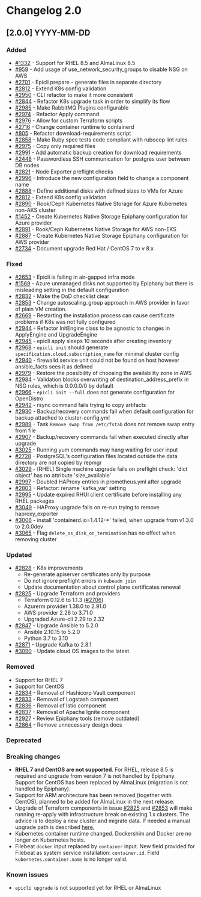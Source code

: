 # Changelog 2.0

## [2.0.0] YYYY-MM-DD

### Added

- [#1332](https://github.com/epiphany-platform/epiphany/issues/1332) - Support for RHEL 8.5 and AlmaLinux 8.5
- [#959](https://github.com/epiphany-platform/epiphany/issues/959) - Add usage of use_network_security_groups to disable NSG on AWS
- [#2701](https://github.com/epiphany-platform/epiphany/issues/2701) - Epicli prepare - generate files in separate directory
- [#2812](https://github.com/epiphany-platform/epiphany/issues/2812) - Extend K8s config validation
- [#2950](https://github.com/epiphany-platform/epiphany/issues/2950) - CLI refactor to make it more consistent
- [#2844](https://github.com/epiphany-platform/epiphany/issues/2844) - Refactor K8s upgrade task in order to simplify its flow
- [#2985](https://github.com/epiphany-platform/epiphany/issues/2985) - Make RabbitMQ Plugins configurable
- [#2974](https://github.com/epiphany-platform/epiphany/issues/2974) - Refactor Apply command
- [#2976](https://github.com/epiphany-platform/epiphany/issues/2976) - Allow for custom Terraform scripts
- [#2716](https://github.com/epiphany-platform/epiphany/issues/2716) - Change container runtime to containerd
- [#805](https://github.com/epiphany-platform/epiphany/issues/805) - Refactor download-requirements script
- [#2858](https://github.com/epiphany-platform/epiphany/issues/2858) - Make Ruby spec tests code compliant with rubocop lint rules
- [#2975](https://github.com/epiphany-platform/epiphany/issues/2975) - Copy only required files
- [#2991](https://github.com/epiphany-platform/epiphany/issues/2991) - Add automatic backup creation for download requirements
- [#2448](https://github.com/epiphany-platform/epiphany/issues/2448) - Passwordless SSH communication for postgres user between DB nodes
- [#2821](https://github.com/epiphany-platform/epiphany/issues/2821) - Node Exporter preflight checks
- [#2996](https://github.com/epiphany-platform/epiphany/issues/2996) - Introduce the new configuration field to change a component name
- [#2888](https://github.com/epiphany-platform/epiphany/issues/2888) - Define additional disks with defined sizes to VMs for Azure
- [#2812](https://github.com/epiphany-platform/epiphany/issues/2812) - Extend K8s config validation
- [#2890](https://github.com/epiphany-platform/epiphany/issues/2890) - Rook/Ceph Kubernetes Native Storage for Azure Kubernetes non-AKS cluster
- [#1452](https://github.com/epiphany-platform/epiphany/issues/1452) - Create Kubernetes Native Storage Epiphany configuration for Azure provider
- [#2891](https://github.com/epiphany-platform/epiphany/issues/2891) - Rook/Ceph Kubernetes Native Storage for AWS non-EKS
- [#2887](https://github.com/epiphany-platform/epiphany/issues/2887) - Create Kubernetes Native Storage Epiphany configuration for AWS provider
- [#2734](https://github.com/epiphany-platform/epiphany/issues/2734) - Document upgrade Red Hat / CentOS 7 to v 8.x

### Fixed

- [#2653](https://github.com/epiphany-platform/epiphany/issues/2653) - Epicli is failing in air-gapped infra mode
- [#1569](https://github.com/epiphany-platform/epiphany/issues/1569) - Azure unmanaged disks not supported by Epiphany but there is misleading setting in the default configuration
- [#2832](https://github.com/epiphany-platform/epiphany/issues/2832) - Make the DoD checklist clear
- [#2853](https://github.com/epiphany-platform/epiphany/issues/2853) - Change autoscaling_group approach in AWS provider in favor of plain VM creation.
- [#2669](https://github.com/epiphany-platform/epiphany/issues/2669) - Restarting the installation process can cause certificate problems if K8s was not fully configured
- [#2944](https://github.com/epiphany-platform/epiphany/issues/2944) - Refactor InitEngine class to be agnostic to changes in ApplyEngine and UpgradeEngine
- [#2945](https://github.com/epiphany-platform/epiphany/issues/2945) - epicli apply sleeps 10 seconds after creating inventory
- [#2968](https://github.com/epiphany-platform/epiphany/issues/2968) - `epicli init` should generate `specification.cloud.subscription_name` for minimal cluster config
- [#2940](https://github.com/epiphany-platform/epiphany/issues/2940) - firewalld.service unit could not be found on host however ansible_facts sees it as defined
- [#2979](https://github.com/epiphany-platform/epiphany/issues/2979) - Restore the possibility of choosing the availability zone in AWS
- [#2984](https://github.com/epiphany-platform/epiphany/issues/2984) - Validation blocks overwriting of destination_address_prefix in NSG rules, which is 0.0.0.0/0 by default
- [#2966](https://github.com/epiphany-platform/epiphany/issues/2966) - `epicli init --full` does not generate configuration for OpenDistro
- [#2942](https://github.com/epiphany-platform/epiphany/issues/2942) - rsync command fails trying to copy artifacts
- [#2930](https://github.com/epiphany-platform/epiphany/issues/2930) - Backup/recovery commands fail when default configuration for backup attached to cluster-config.yml
- [#2989](https://github.com/epiphany-platform/epiphany/issues/2989) - Task `Remove swap from /etc/fstab` does not remove swap entry from file
- [#2907](https://github.com/epiphany-platform/epiphany/issues/2907) - Backup/recovery commands fail when executed directly after upgrade
- [#3025](https://github.com/epiphany-platform/epiphany/issues/3025) - Running yum commands may hang waiting for user input
- [#2728](https://github.com/epiphany-platform/epiphany/issues/2728) - PostgreSQL's configuration files located outside the data directory are not copied by repmgr
- [#3029](https://github.com/epiphany-platform/epiphany/issues/3029) - [RHEL] Single machine upgrade fails on preflight check: 'dict object' has no attribute 'size_available'
- [#2997](https://github.com/epiphany-platform/epiphany/issues/2997) - Doubled HAProxy entries in prometheus.yml after upgrade
- [#2803](https://github.com/epiphany-platform/epiphany/issues/2803) - Refactor: rename 'kafka_var' setting
- [#2995](https://github.com/epiphany-platform/epiphany/issues/2995) - Update expired RHUI client certificate before installing any RHEL packages
- [#3049](https://github.com/epiphany-platform/epiphany/issues/3049) - HAProxy upgrade fails on re-run trying to remove haproxy_exporter
- [#3006](https://github.com/epiphany-platform/epiphany/issues/3006) - install 'containerd.io=1.4.12-*' failed, when upgrade from v1.3.0 to 2.0.0dev
- [#3065](https://github.com/epiphany-platform/epiphany/issues/3065) - Flag `delete_os_disk_on_termination` has no effect when removing cluster

### Updated

- [#2828](https://github.com/epiphany-platform/epiphany/issues/2828) - K8s improvements
  - Re-generate apiserver certificates only by purpose
  - Do not ignore preflight errors in `kubeadm join`
  - Update documentation about control plane certificates renewal
- [#2825](https://github.com/epiphany-platform/epiphany/issues/2825) - Upgrade Terraform and providers
  - Terraform 0.12.6 to 1.1.3 ([#2706](https://github.com/epiphany-platform/epiphany/issues/2706))
  - Azurerm provider 1.38.0 to 2.91.0
  - AWS provider 2.26 to 3.71.0
  - Upgraded Azure-cli 2.29 to 2.32
- [#2847](https://github.com/epiphany-platform/epiphany/issues/2847) - Upgrade Ansible to 5.2.0
  - Ansible 2.10.15 to 5.2.0
  - Python 3.7 to 3.10
- [#2871](https://github.com/epiphany-platform/epiphany/issues/2871) - Upgrade Kafka to 2.8.1
- [#3090](https://github.com/epiphany-platform/epiphany/issues/3090) - Update cloud OS images to the latest

### Removed

- Support for RHEL 7
- Support for CentOS
- [#2834](https://github.com/epiphany-platform/epiphany/issues/2834) - Removal of Hashicorp Vault component
- [#2833](https://github.com/epiphany-platform/epiphany/issues/2833) - Removal of Logstash component
- [#2836](https://github.com/epiphany-platform/epiphany/issues/2836) - Removal of Istio component
- [#2837](https://github.com/epiphany-platform/epiphany/issues/2837) - Removal of Apache Ignite component
- [#2927](https://github.com/epiphany-platform/epiphany/issues/2927) - Review Epiphany tools (remove outdated)
- [#2864](https://github.com/epiphany-platform/epiphany/issues/2864) - Remove unnecessary design docs

### Deprecated

### Breaking changes

- **RHEL 7 and CentOS are not supported**. For RHEL, release 8.5 is required and upgrade from version 7 is not handled by Epiphany.
Support for CentOS has been replaced by AlmaLinux (migration is not handled by Epiphany).
- Support for ARM architecture has been removed (together with CentOS), planned to be added for AlmaLinux in the next release.
- Upgrade of Terraform components in issue [#2825](https://github.com/epiphany-platform/epiphany/issues/2825) and [#2853](https://github.com/epiphany-platform/epiphany/issues/2853) will make running re-apply with infrastructure break on existing 1.x clusters. The advice is to deploy a new cluster and migrate data. If needed a manual upgrade path is described [here.](../home/howto/UPGRADE.md#terraform-upgrade-from-epiphany-1.x-to-2.x)
- Kubernetes container runtime changed. Dockershim and Docker are no longer on Kubernetes hosts.
- Filebeat `docker` input replaced by `container` input. New field provided for Filebeat as system service installation: `container.id`. Field `kubernetes.container.name` is no longer valid.

### Known issues

- `epicli upgrade` is not supported yet for RHEL or AlmaLinux
